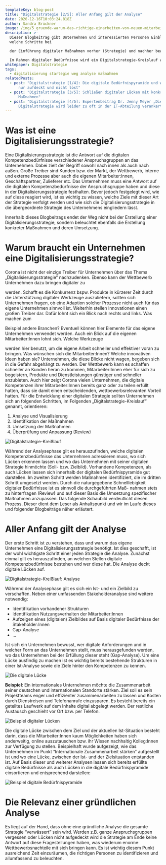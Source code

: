 ```yaml
---
templateKey: blog-post
title: "Digitalstrategie [2/5]: Aller Anfang gilt der Analyse"
date: 2020-12-16T10:03:24.818Z
author: Sandra Brückner
image: /img/5_gruende-warum-das-richtige-einarbeiten-von-neuen-mitarbeitern.jpg
description: >-
  Dieser Blogbeitrag gibt Unternehmen und interessierten Personen Einblicke,
  welche Schritte bei

  der Einführung digitaler Maßnahmen vorher (Strategie) und nachher beachtet werden müssen.

  Im Rahmen digitaler Bedürfnisse wird ein Digitalstrategie-Kreislauf aufgezeigt, welcher als Leitfaden für eine umfassende Analyse und der Definition bzw. Umsetzung geeigneter Maßnahmen hin zu einem digitalen Unternehmen herangezogen werden kann. In einem Expertenbeitrag wird sich Dr. Jenny Meyer über wichtige Faktoren, Herausforderungen und Fehler bei der Definition und Einführung einer Digitalstrategie äußern.
whitepaper: Digitalstrategie
tags:
  - digitalisierung startegie weg analyse maßnahmen
relatedPosts:
  - post: "Digitalstrategie [1/4]: Die digitale Bedürfnispyramide und warum Corona
      nur aufdeckt und nicht löst"
  - post: "Digitalstrategie [3/5]: Schließen digitaler Lücken mit konkreten
      Maßnahmen"
  - post: "Digitalstrategie [4/5]: Expertenbeitrag Dr. Jenny Meyer „Die
      Digitalstrategie wird leider zu oft in der IT-Abteilung verankert“"
---
```

# Was ist eine Digitalisierungsstrategie?

Eine Digitalisierungsstrategie ist die Antwort auf die digitalen Kompetenzbedürfnisse verschiedener Anspruchsgruppen an das Unternehmen. Dabei zielt der Begriff sowohl nach innen als auch nach außen. Große Treiber sind Kunden bzw. der Markt, der Wettbewerb, interne und externe Prozesse
aber auch die eigenen Mitarbeiter:Innen, Geschäftspartner, Zulieferer etc. Das Unternehmen muss
eine Antwort auf die digitalen Kompetenzbedürfnisse der Anspruchsgruppe haben und diese in der
Digitalisierungsstrategie festhalten. Bevor jedoch festgelegt wird, wie auf diese reagiert wird, ist es wichtig zu wissen, welche Ziele mit dieser Art der Strategie verfolgt werden und wie sich die Digitalisierungsstrategie in die übergeordnete Strategie des Unternehmens eingliedern lässt.

Innerhalb dieses Blogbeitrags endet der Weg nicht bei der Erstellung einer Digitalisierungsstrategie, sondern beleuchtet ebenfalls die Erstellung konkreter Maßnahmen und deren Umsetzung.

# Warum braucht ein Unternehmen eine Digitalisierungsstrategie?

Corona ist nicht der einzige Treiber für Unternehmen über das Thema „Digitalisierungsstrategie“ nachzudenken. Ebenso kann der Wettbewerb Unternehmen dazu bringen digitaler zu

werden. Schafft es die Konkurrenz bspw. Produkte in kürzerer Zeit durch die Unterstützung digitaler Werkzeuge auszuliefern, sollten sich Unternehmen fragen, ob eine Adaption solcher Prozesse nicht auch für das eigene Unternehmen sinnvoll ist. Weiterhin stellen Innovationen einen großen Treiber dar. Dafür lohnt sich ein Blick nach rechts und links. Was machen zum

Beispiel andere Branchen? Eventuell können hier Elemente für das eigene Unternehmen verwendet werden. Auch ein Blick auf die eigenen Mitarbeiter:Innen lohnt sich. Welche Werkzeuge

werden hier benutzt, um die eigene Arbeit schneller und effektiver voran zu bringen. Was wünschen sich die Mitarbeiter:Innen? Welche innovativen Ideen haben sie? Unternehmen, die diese Blicke nicht wagen, begeben sich in die Gefahr abgehängt zu werden. Der Wettbewerb kann es schaffen schneller an Kunden heran zu kommen, Mitarbeiter:Innen eher für
sich zu begeistern, Produkte und Dienstleistungen günstiger und schneller anzubieten. Auch hier zeigt Corona vielen Unternehmen, die digitale Kompetenzen ihrer Mitarbeiter:Innen bereits ganz oder zu teilen erfüllt hatten, dass sie damit einen entscheidenden, wettbewerbsrelevanten Vorteil hatten.
Für die Entwicklung einer digitalen Strategie sollten Unternehmen sich an folgenden Schritten,
im Folgenden „Digitalstrategie-Kreislauf“ genannt, orientieren:

1. Analyse und Visualisierung
2. Identifikation der Maßnahmen
3. Umsetzung der Maßnahmen
4. Überprüfung und Anpassung (Review)

![](/img/digitalstrategie_kreißlauf_basic.jpg "Digitalstrategie-Kreißlauf")

Während der Analysephase gilt es herauszufinden, welche digitalen Kompetenzbedürfnisse das Unternehmen adressieren muss, wo sich Lücken erkennen lassen und wo das Unternehmen mit seiner digitalen Strategie hinmöchte (Soll- bzw. Zielbild). Vorhandene Kompetenzen, als auch Lücken lassen sich innerhalb der digitalen Bedürfnispyramide gut darstellen. Im zweiten Schritt werden Maßnahmen identifiziert, die im dritten Schritt umgesetzt werden. Durch die naturgegebene Schnelllebigkeit digitaler Bedürfnisse ist es sinnvoll die durchgeführten Maß- nahmen stets zu hinterfragen (Review) und auf dieser Basis die Umsetzung spezifischer Maßnahmen anzupassen. Das folgende Schaubild verdeutlicht diesen Prozess. Dieser dient dem Leser als Anhaltspunkt und wir im Laufe dieses und folgender Blogbeiträge näher erläutert.

# Aller Anfang gilt der Analyse

Der erste Schritt ist zu verstehen, dass und warum das eigene Unternehmen eine Digitalisierungsstrategie benötigt. Ist dies geschafft, ist der wohl wichtigste Schritt einer jeden Strategie die Analyse. Zunächst einmal gilt es herauszufinden, an welchen Stellen digitale Kompetenzbedürfnisse bestehen und wer diese hat. Die Analyse deckt digitale Lücken auf.

![](/img/digitalstrategie_kreißlauf.jpg "Digitalstrategie-Kreißlauf: Analyse")

Während der Analysephase gilt es sich ein Ist- und ein Zielbild zu verschaffen. Neben einer umfassenden Stakeholderanalyse sind weitere notwendig:

* Identifikation vorhandener Strukturen 
* Identifikation Nutzungsverhalten der Mitarbeiter:Innen
* Aufzeigen eines (digitalen) Zielbildes auf Basis digitaler Bedürfnisse der Stakeholder:Innen
* Gap-Analyse
* ...

Ist sich ein Unternehmen bewusst, wer digitale Anforderungen und in welcher Form an das Unternehmen stellt, muss herausgefunden werden, wo das Unternehmen bei der Erfüllung dieser steht (Gap-Analyse). Um eine Lücke ausfindig zu machen ist es wichtig bereits bestehende Strukturen in einer Ist-Analyse sowie die Ziele hinter den Kompetenzen zu kennen.

![](/img/beispiel_lücke_1.jpg "Die digitale Lücke")

**Beispiel**: Ein internationales Unternehmen möchte die Zusammenarbeit seiner deutschen und internationalen Standorte stärken. Ziel soll es sein Projektteams enger und effizienter zusammenarbeiten zu lassen und Kosten durch Dienstreisen und Telefonanrufe einzusparen. Es besteht bereits ein geteiltes Laufwerk auf dem Inhalte digital abgelegt werden. Der restliche Austausch geschieht vor Ort bzw. per Telefon.

![](/img/beispiel_lücke_2.jpg "Beispiel digitaler Lücken")

Die digitale Lücke zwischen dem Ziel und der aktuellen Ist-Situation besteht darin, dass die Mitarbeiter:Innen kaum Möglichkeiten haben sich anderweitig, online auszutauschen bzw. ihr Wissen nachhaltig Kolleg:Innen zur Verfügung zu stellen. Beispielhaft wurde aufgezeigt, wie das Unternehmen im Punkt “Internationale Zusammenarbeit stärken” aufgestellt ist und wo eine Lücke, zwischen der Ist- und der Zielsituation entstanden ist. Auf Basis dieser und weiterer Analysen lassen sich bereits erfüllte digitale Bedürfnisse als auch Lücken in die digitale Bedürfnispyramide einsortieren und entsprechend darstellen:

![](/img/beispiel_bedürfnispyramide.jpg "Beispiel digitale Bedürfnispyramide")

# Die Relevanz einer gründlichen Analyse 

Es liegt auf der Hand, dass ohne eine gründliche Analyse die gesamte Strategie “verwässert” sein wird. Werden z.B. ganze Anspruchsgruppen vergessen oder Lücken nicht aufgedeckt wird die Strategie am Ende keine Antwort auf diese Fragestellungen haben, was wiederum enorme Wettbewerbsnachteile mit sich bringen kann. Es ist wichtig diesem Punkt ausreichend Zeit einzuräumen, die richtigen Personen zu identifizieren und allumfassend zu beleuchten.